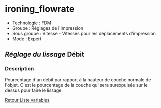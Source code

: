 # ironing_flowrate

* Technologie : FDM
* Groupe : Réglages de l'Impression
* Sous groupe : Vitesse - Vitesses pour les déplacements d'impression
* Mode : Expert

## *Réglage du lissage* Débit

### Description

Pourcentage d'un débit par rapport à la hauteur de couche normale de l'objet.
C'est le pourcentage de la couche qui sera surexpulsée sur le dessus pour faire le lissage.

[Retour Liste variables](variable_list.md)